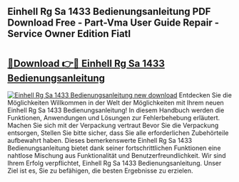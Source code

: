 ## Einhell Rg Sa 1433 Bedienungsanleitung PDF Download Free - Part-Vma User Guide Repair - Service Owner Edition FiatI

# <h2><a href="http://df4q2f.blite.top/?on=Einhell+Rg+Sa+1433+Bedienungsanleitung">🔗Download 👉🔴 Einhell Rg Sa 1433 Bedienungsanleitung</a></h2>

[![Einhell Rg Sa 1433 Bedienungsanleitung new download](https://i.imgur.com/lujVjoI.png)](http://df4q2f.blite.top/?on=Einhell+Rg+Sa+1433+Bedienungsanleitung)
Entdecken Sie die Möglichkeiten Willkommen in der Welt der Möglichkeiten mit Ihrem neuen Einhell Rg Sa 1433 Bedienungsanleitung! In diesem Handbuch werden die Funktionen, Anwendungen und Lösungen zur Fehlerbehebung erläutert. Machen Sie sich mit der Verpackung vertraut Bevor Sie die Verpackung entsorgen, Stellen Sie bitte sicher, dass Sie alle erforderlichen Zubehörteile aufbewahrt haben. Dieses bemerkenswerte Einhell Rg Sa 1433 Bedienungsanleitung bietet dank seiner fortschrittlichen Funktionen eine nahtlose Mischung aus Funktionalität und Benutzerfreundlichkeit. Wir sind Ihrem Erfolg verpflichtet, Einhell Rg Sa 1433 Bedienungsanleitung. Unser Ziel ist es, Sie zu befähigen, die besten Ergebnisse zu erzielen.
